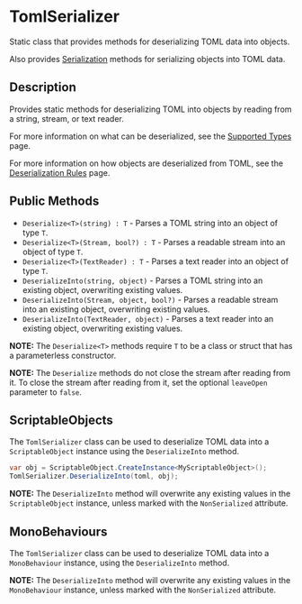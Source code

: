# TomlSerializer

Static class that provides methods for deserializing TOML data into objects.

Also provides [Serialization](../serialization/toml-serializer.md) methods for serializing objects into TOML data.

## Description

Provides static methods for deserializing TOML into objects by reading from a string, stream, or text reader.

For more information on what can be deserialized, see the [Supported Types](../supported-types.md) page.

For more information on how objects are deserialized from TOML, see the [Deserialization Rules](../deserialization-rules.md) page.

## Public Methods

- `Deserialize<T>(string) : T` - Parses a TOML string into an object of type `T`.
- `Deserialize<T>(Stream, bool?) : T` - Parses a readable stream into an object of type `T`.
- `Deserialize<T>(TextReader) : T` - Parses a text reader into an object of type `T`.
- `DeserializeInto(string, object)` - Parses a TOML string into an existing object, overwriting existing values.
- `DeserializeInto(Stream, object, bool?)` - Parses a readable stream into an existing object, overwriting existing values.
- `DeserializeInto(TextReader, object)` - Parses a text reader into an existing object, overwriting existing values.

**NOTE:** The `Deserialize<T>` methods require `T` to be a class or struct that has a parameterless constructor.

**NOTE:** The `Deserialize` methods do not close the stream after reading from it.
To close the stream after reading from it, set the optional `leaveOpen` parameter to `false`.

## ScriptableObjects

The `TomlSerializer` class can be used to deserialize TOML data into a `ScriptableObject` instance using the `DeserializeInto` method.

```csharp
var obj = ScriptableObject.CreateInstance<MyScriptableObject>();
TomlSerializer.DeserializeInto(toml, obj);
```

**NOTE:** The `DeserializeInto` method will overwrite any existing values in the `ScriptableObject` instance, unless marked with the `NonSerialized` attribute.

## MonoBehaviours

The `TomlSerializer` class can be used to deserialize TOML data into a `MonoBehaviour` instance, using the `DeserializeInto` method.

**NOTE:** The `DeserializeInto` method will overwrite any existing values in the `MonoBehaviour` instance, unless marked with the `NonSerialized` attribute.
